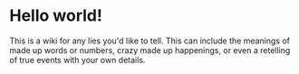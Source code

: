 # Hello world!
This is a wiki for any lies you'd like to tell. This can include the meanings of made up words or numbers, crazy made up happenings, or even a retelling of true events with your own details.
